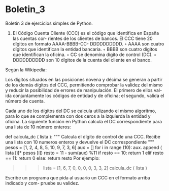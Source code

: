 Boletin_3
=========

Boletin 3 de ejercicios simples de Python.

1. El Código Cuenta Cliente (CCC) es el código que identifica en España las cuentas cor-
rientes de los clientes de bancos. El CCC tiene 20 dígitos en formato AAAA-BBBB-CC-
DDDDDDDDDD.
◦ AAAA son cuatro dígitos que identifican la entidad bancaria.
◦ BBBB son cuatro dígitos que identifican la oficina.
◦ CC se denomina dígito de control (DC).
◦ DDDDDDDDDD son 10 dígitos de la cuenta del cliente en el banco.

Según la Wikipedia:

Los dígitos situados en las posiciones novena y décima se generan a partir
de los demás dígitos del CCC, permitiendo comprobar la validez del mismo
y reducir la posibilidad de errores de manipulación. El primero de ellos val-
ida conjuntamente los códigos de entidad y de oficina; el segundo, valida el
número de cuenta.

Cada uno de los dígitos del DC se calcula utilizando el mismo algoritmo, para lo que se
complementa con dos ceros a la izquierda la entidad y oficina.
La siguiente función en Python calcula el DC correspondiente para una lista de 10
número enteros:

def calcula_dc ( lista ):
""" Calcula el dígito de control de una CCC.
Recibe una lista con 10 numeros enteros y devuelve el DC
correspondiente """
pesos = [1, 2, 4, 8, 5, 10, 9, 7, 3, 6]
aux = []
for i in range (10):
aux. append ( lista [i]* pesos [i])
resto = 11 - sum(aux) %11
if resto == 10:
return 1
elif resto == 11:
return 0
else:
return resto
Por ejemplo:
>>> lista = [1, 6, 7, 0, 0, 0, 0, 3, 3, 2]
>>> calcula_dc ( lista )

Escribe un programa que pida al usuario un CCC en el formato arriba indicado y com-
pruebe su validez.

